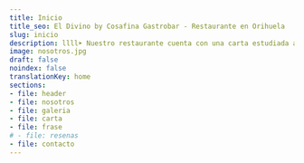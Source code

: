 ```yaml
---
title: Inicio
title_seo: El Divino by Cosafina Gastrobar - Restaurante en Orihuela
slug: inicio
description: llll➤ Nuestro restaurante cuenta con una carta estudiada al milímetro para sacar todo el potencial de cada producto que utilizamos ✅ ¡Prueba y repetirás!
image: nosotros.jpg
draft: false
noindex: false
translationKey: home
sections:
- file: header
- file: nosotros
- file: galeria
- file: carta
- file: frase
# - file: resenas
- file: contacto
---
```


